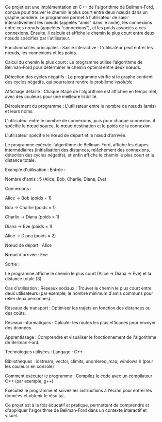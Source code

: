 Ce projet est une implémentation en C++ de l'algorithme de Bellman-Ford, conçue pour trouver le chemin le plus court entre deux nœuds dans un graphe pondéré. Le programme permet à l'utilisateur de saisir interactivement les nœuds (appelés "amis" dans le code), les connexions entre ces nœuds (appelées "connexions"), et les poids associés à ces connexions. Ensuite, il calcule et affiche le chemin le plus court entre deux nœuds spécifiés par l'utilisateur.

Fonctionnalités principales :
Saisie interactive : L'utilisateur peut entrer les nœuds, les connexions et les poids.

Calcul du chemin le plus court : Le programme utilise l'algorithme de Bellman-Ford pour déterminer le chemin optimal entre deux nœuds.

Détection des cycles négatifs : Le programme vérifie si le graphe contient des cycles négatifs, qui pourraient rendre le problème insoluble.

Affichage détaillé : Chaque étape de l'algorithme est affichée en temps réel, avec des couleurs pour une meilleure lisibilité.

Déroulement du programme :
L'utilisateur entre le nombre de nœuds (amis) et leurs noms.

L'utilisateur entre le nombre de connexions, puis pour chaque connexion, il spécifie le nœud source, le nœud destination et le poids de la connexion.

L'utilisateur spécifie le nœud de départ et le nœud d'arrivée.

Le programme exécute l'algorithme de Bellman-Ford, affiche les étapes intermédiaires (initialisation des distances, relâchement des connexions, détection des cycles négatifs), et enfin affiche le chemin le plus court et la distance totale.

Exemple d'utilisation :
Entrée :

Nombre d'amis : 5 (Alice, Bob, Charlie, Diana, Eve)

Connexions :

Alice -> Bob (poids = 1)

Bob -> Charlie (poids = 1)

Charlie -> Diana (poids = 1)

Diana -> Eve (poids = 1)

Alice -> Diana (poids = 2)

Nœud de départ : Alice

Nœud d'arrivée : Eve

Sortie :

Le programme affiche le chemin le plus court (Alice -> Diana -> Eve) et la distance totale (3).

Cas d'utilisation :
Réseaux sociaux : Trouver le chemin le plus court entre deux utilisateurs (par exemple, le nombre minimum d'amis communs pour relier deux personnes).

Réseaux de transport : Optimiser les trajets en fonction des distances ou des coûts.

Réseaux informatiques : Calculer les routes les plus efficaces pour envoyer des données.

Apprentissage : Comprendre et visualiser le fonctionnement de l'algorithme de Bellman-Ford.

Technologies utilisées :
Langage : C++

Bibliothèques : iostream, vector, climits, unordered_map, windows.h (pour les couleurs en console)

Comment exécuter le programme :
Compilez le code avec un compilateur C++ (par exemple, g++).

Exécutez le programme et suivez les instructions à l'écran pour entrer les données et obtenir le résultat.

Ce projet est à la fois éducatif et pratique, permettant de comprendre et d'appliquer l'algorithme de Bellman-Ford dans un contexte interactif et visuel.
